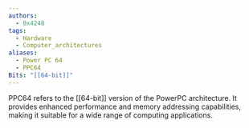 ```yaml
---
authors: 
  - 0x4248
tags:
  - Hardware
  - Computer_architectures
aliases:
  - Power PC 64
  - PPC64
Bits: "[[64-bit]]"
---
```

PPC64 refers to the [[64-bit]] version of the PowerPC architecture. It provides enhanced performance and memory addressing capabilities, making it suitable for a wide range of computing applications.